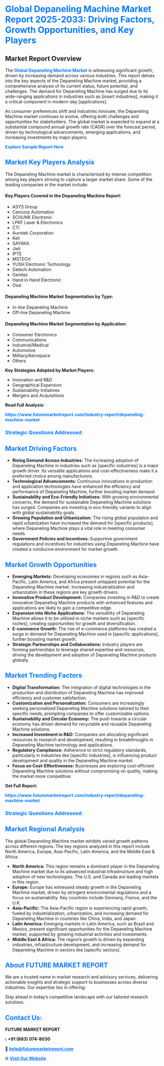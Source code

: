 <h1 style="color: #007BFF;">Global Depaneling Machine Market Report 2025-2033: Driving Factors, Growth Opportunities, and Key Players</h1>

<section id="overview">
<h2>Market Report Overview</h2>
<p>The <a href="https://www.futuremarketreport.com/industry-report/depaneling-machine-market" style="color: #007BFF; text-decoration: none;"><strong>Global Depaneling Machine Market</strong></a> is witnessing significant growth, driven by increasing demand across various industries. This report delves into the key aspects of the Depaneling Machine market, providing a comprehensive analysis of its current status, future potential, and challenges. The demand for Depaneling Machine has surged due to its wide-ranging applications in industries such as [insert industries], making it a critical component in modern-day [applications].</p>
<p>As consumer preferences shift and industries innovate, the Depaneling Machine market continues to evolve, offering both challenges and opportunities for stakeholders. The global market is expected to expand at a substantial compound annual growth rate (CAGR) over the forecast period, driven by technological advancements, emerging applications, and increasing investments by major players.</p>
</section>

<section id="overview">
<p><a href="https://www.futuremarketreport.com/request-sample/reportId=28675" style="color: #007BFF; text-decoration: none;"><strong>Explore Sample Report Here</strong></a></p>
</section>

<section id="key-players">
<h2 style="color: #007BFF;">Market Key Players Analysis</h2>
<p>The Depaneling Machine market is characterized by intense competition among key players striving to capture a larger market share. Some of the leading companies in the market include:</p>
<h4>Key Players Covered in the Depaneling Machine Report:</h4>
<ul><li>ASYS Group</li><li>Cencorp Automation</li><li>SCHUNK Electronic</li><li>LPKF Laser &amp; Electronics</li><li>CTI</li><li>Aurotek Corporation</li><li>Keli</li><li>SAYAKA</li><li>Jieli</li><li>IPTE</li><li>MSTECH</li><li>YUSH Electronic Technology</li><li>Getech Automation</li><li>Genitec</li><li>Hand in Hand Electronic</li><li>Osai</li></ul>
<h4>Depaneling Machine Market Segmentation by Type:</h4>
<ul><li>In-line Depaneling Machine</li><li>Off-line Depaneling Machine</li></ul>

<h4>Depaneling Machine Market Segmentation by Application:</h4>
<ul><li>Consumer Electronics</li><li>Communications</li><li>Industrial/Medical</li><li>Automotive</li><li>Military/Aerospace</li><li>Others</li></ul>
<p><strong>Key Strategies Adopted by Market Players:</strong></p>
<ul>
<li>Innovation and R&D</li>
<li>Geographical Expansion</li>
<li>Sustainability Initiatives</li>
<li>Mergers and Acquisitions</li>
</ul>
</section>

<section>
<p><strong>Read Full Analysis: </strong></p><a href="https://www.futuremarketreport.com/industry-report/depaneling-machine-market" style="color: #007BFF; text-decoration: none;"><strong>https://www.futuremarketreport.com/industry-report/depaneling-machine-market</strong></a>
<h3 style="color: #007BFF;">Strategic Questions Addressed:</h3>
</section>

<section id="driving-factors">
<h2 style="color: #007BFF;">Market Driving Factors</h2>
<ul>
<li><strong>Rising Demand Across Industries:</strong> The increasing adoption of Depaneling Machine in industries such as [specific industries] is a major growth driver. Its versatile applications and cost-effectiveness make it a preferred choice among manufacturers.</li>
<li><strong>Technological Advancements:</strong> Continuous innovations in production and application technologies have enhanced the efficiency and performance of Depaneling Machine, further boosting market demand.</li>
<li><strong>Sustainability and Eco-Friendly Initiatives:</strong> With growing environmental concerns, the demand for sustainable Depaneling Machine solutions has surged. Companies are investing in eco-friendly variants to align with global sustainability goals.</li>
<li><strong>Growing Population and Urbanization:</strong> The rising global population and rapid urbanization have increased the demand for [specific products], where Depaneling Machine plays a vital role in meeting consumer needs.</li>
<li><strong>Government Policies and Incentives:</strong> Supportive government regulations and incentives for industries using Depaneling Machine have created a conducive environment for market growth.</li>
</ul>
</section>

<section id="growth-opportunities">
<h2 style="color: #007BFF;">Market Growth Opportunities</h2>
<ul>
<li><strong>Emerging Markets:</strong> Developing economies in regions such as Asia-Pacific, Latin America, and Africa present untapped potential for the Depaneling Machine market. Increasing industrialization and urbanization in these regions are key growth drivers.</li>
<li><strong>Innovative Product Development:</strong> Companies investing in R&D to create innovative Depaneling Machine products with enhanced features and applications are likely to gain a competitive edge.</li>
<li><strong>Expansion into Niche Applications:</strong> The versatility of Depaneling Machine allows it to be utilized in niche markets such as [specific niches], creating opportunities for growth and diversification.</li>
<li><strong>E-commerce Growth:</strong> The rise of e-commerce platforms has created a surge in demand for Depaneling Machine used in [specific applications], further boosting market growth.</li>
<li><strong>Strategic Partnerships and Collaborations:</strong> Industry players are forming partnerships to leverage shared expertise and resources, driving the development and adoption of Depaneling Machine products globally.</li>
</ul>
</section>

<section id="trending-factors">
<h2 style="color: #007BFF;">Market Trending Factors</h2>
<ul>
<li><strong>Digital Transformation:</strong> The integration of digital technologies in the production and distribution of Depaneling Machine has improved efficiency and customer satisfaction.</li>
<li><strong>Customization and Personalization:</strong> Consumers are increasingly seeking personalized Depaneling Machine solutions tailored to their specific needs, prompting companies to offer customizable options.</li>
<li><strong>Sustainability and Circular Economy:</strong> The push towards a circular economy has driven demand for recyclable and reusable Depaneling Machine solutions.</li>
<li><strong>Increased Investment in R&D:</strong> Companies are allocating significant resources to research and development, resulting in breakthroughs in Depaneling Machine technology and applications.</li>
<li><strong>Regulatory Compliance:</strong> Adherence to strict regulatory standards, particularly in industries like [specific industries], is influencing product development and quality in the Depaneling Machine market.</li>
<li><strong>Focus on Cost-Effectiveness:</strong> Businesses are exploring cost-efficient Depaneling Machine solutions without compromising on quality, making the market more competitive.</li>
</ul>
</section>

<section>
<p><strong>Get Full Report: </strong></p><a href="https://www.futuremarketreport.com/industry-report/depaneling-machine-market" style="color: #007BFF; text-decoration: none;"><strong>https://www.futuremarketreport.com/industry-report/depaneling-machine-market</strong></a>
<h3 style="color: #007BFF;">Strategic Questions Addressed:</h3>
</section>


<section id="regional-analysis">
<h2 style="color: #007BFF;">Market Regional Analysis</h2>
<p>The global Depaneling Machine market exhibits varied growth patterns across different regions. The key regions analyzed in this report include North America, Europe, Asia-Pacific, Latin America, and the Middle East & Africa:</p>
<ul>
<li><strong>North America:</strong> This region remains a dominant player in the Depaneling Machine market due to its advanced industrial infrastructure and high adoption of new technologies. The U.S. and Canada are leading markets in this region.</li>
<li><strong>Europe:</strong> Europe has witnessed steady growth in the Depaneling Machine market, driven by stringent environmental regulations and a focus on sustainability. Key countries include Germany, France, and the U.K.</li>
<li><strong>Asia-Pacific:</strong> The Asia-Pacific region is experiencing rapid growth, fueled by industrialization, urbanization, and increasing demand for Depaneling Machine in countries like China, India, and Japan.</li>
<li><strong>Latin America:</strong> Emerging markets in Latin America, such as Brazil and Mexico, present significant opportunities for the Depaneling Machine market, supported by growing industrial activities and investments.</li>
<li><strong>Middle East & Africa:</strong> The region’s growth is driven by expanding industries, infrastructure development, and increasing demand for Depaneling Machine in sectors like [specific sectors].</li>
</ul>
</section>

<footer>
<h2 style="color: #007BFF;">About FUTURE MARKET REPORT</h2>
<p>We are a trusted name in market research and advisory services, delivering actionable insights and strategic support to businesses across diverse industries. Our expertise lies in offering:</p>

<p>Stay ahead in today’s competitive landscape with our tailored research solutions.</p>

<h2 style="color: #007BFF;">Contact Us:</h2>
<p><strong>FUTURE MARKET REPORT</strong></p>
<p>📞 <strong>+91 (883) 074-8030</strong></p>
<p>📧 <strong><a href="mailto:help@futuremarketreport.com" style="color: #007BFF;">help@futuremarketreport.com</a></strong></p>
<p>🌐 <strong><a href="https://www.futuremarketreport.com/" style="color: #007BFF;">Visit Our Website</a></strong></p>
</footer>